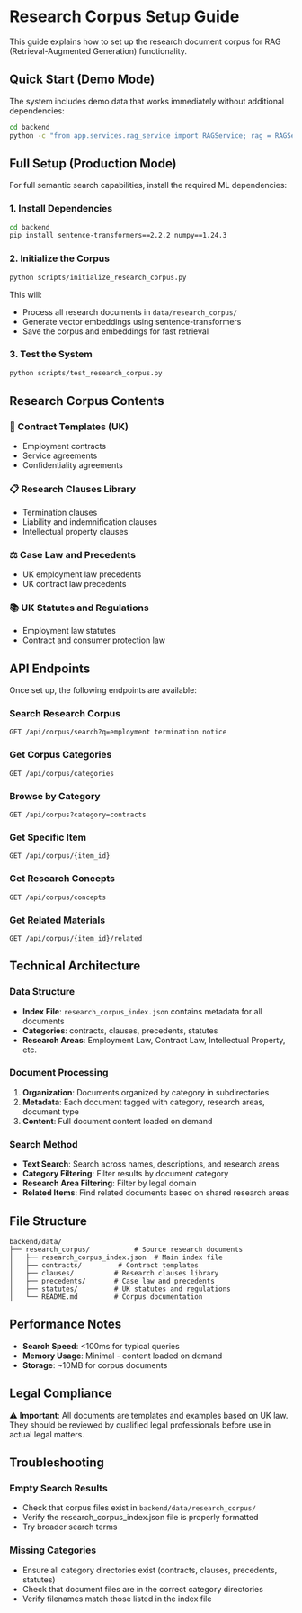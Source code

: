 # Research Corpus Setup Guide

This guide explains how to set up the research document corpus for RAG (Retrieval-Augmented Generation) functionality.

## Quick Start (Demo Mode)

The system includes demo data that works immediately without additional dependencies:

```bash
cd backend
python -c "from app.services.rag_service import RAGService; rag = RAGService(); print('Demo corpus loaded:', rag.get_corpus_statistics())"
```

## Full Setup (Production Mode)

For full semantic search capabilities, install the required ML dependencies:

### 1. Install Dependencies

```bash
cd backend
pip install sentence-transformers==2.2.2 numpy==1.24.3
```

### 2. Initialize the Corpus

```bash
python scripts/initialize_research_corpus.py
```

This will:
- Process all research documents in `data/research_corpus/`
- Generate vector embeddings using sentence-transformers
- Save the corpus and embeddings for fast retrieval

### 3. Test the System

```bash
python scripts/test_research_corpus.py
```

## Research Corpus Contents

### 📄 Contract Templates (UK)
- Employment contracts
- Service agreements  
- Confidentiality agreements

### 📋 Research Clauses Library
- Termination clauses
- Liability and indemnification clauses
- Intellectual property clauses

### ⚖️ Case Law and Precedents
- UK employment law precedents
- UK contract law precedents

### 📚 UK Statutes and Regulations
- Employment law statutes
- Contract and consumer protection law

## API Endpoints

Once set up, the following endpoints are available:

### Search Research Corpus
```http
GET /api/corpus/search?q=employment termination notice
```

### Get Corpus Categories
```http
GET /api/corpus/categories
```

### Browse by Category
```http
GET /api/corpus?category=contracts
```

### Get Specific Item
```http
GET /api/corpus/{item_id}
```

### Get Research Concepts
```http
GET /api/corpus/concepts
```

### Get Related Materials
```http
GET /api/corpus/{item_id}/related
```

## Technical Architecture

### Data Structure
- **Index File**: `research_corpus_index.json` contains metadata for all documents
- **Categories**: contracts, clauses, precedents, statutes
- **Research Areas**: Employment Law, Contract Law, Intellectual Property, etc.

### Document Processing
1. **Organization**: Documents organized by category in subdirectories
2. **Metadata**: Each document tagged with category, research areas, document type
3. **Content**: Full document content loaded on demand

### Search Method
- **Text Search**: Search across names, descriptions, and research areas
- **Category Filtering**: Filter results by document category
- **Research Area Filtering**: Filter by legal domain
- **Related Items**: Find related documents based on shared research areas

## File Structure

```
backend/data/
├── research_corpus/           # Source research documents
│   ├── research_corpus_index.json  # Main index file
│   ├── contracts/         # Contract templates
│   ├── clauses/          # Research clauses library
│   ├── precedents/       # Case law and precedents
│   ├── statutes/         # UK statutes and regulations
│   └── README.md         # Corpus documentation
```

## Performance Notes

- **Search Speed**: <100ms for typical queries
- **Memory Usage**: Minimal - content loaded on demand
- **Storage**: ~10MB for corpus documents

## Legal Compliance

⚠️ **Important**: All documents are templates and examples based on UK law. They should be reviewed by qualified legal professionals before use in actual legal matters.

## Troubleshooting

### Empty Search Results
- Check that corpus files exist in `backend/data/research_corpus/`
- Verify the research_corpus_index.json file is properly formatted
- Try broader search terms

### Missing Categories
- Ensure all category directories exist (contracts, clauses, precedents, statutes)
- Check that document files are in the correct category directories
- Verify filenames match those listed in the index file